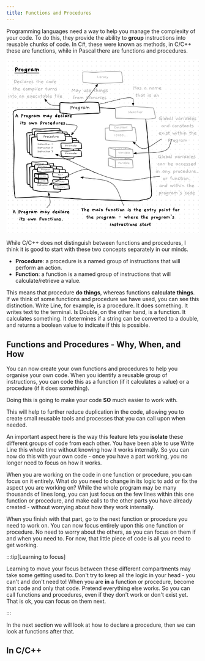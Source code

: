 ```yaml
---
title: Functions and Procedures
---
```


Programming languages need a way to help you manage the complexity of your code. To do this, they provide the ability to **group** instructions into reusable chunks of code. In C#, these were known as methods, in C/C++ these are functions, while in Pascal there are functions and procedures.

![Illustration showing functions and procedures within the program.](./images/prog-fn-proc-idea.png)

While C/C++ does not distinguish between functions and procedures, I think it is good to start with these two concepts separately in our minds.

- **Procedure**: a procedure is a named group of instructions that will perform an action.
- **Function**: a function is a named group of instructions that will calculate/retrieve a value.

This means that procedure **do things**, whereas functions **calculate things**. If we think of some functions and procedure we have used, you can see this distinction. Write Line, for example, is a procedure. It does something. It writes text to the terminal. Is Double, on the other hand, is a function. It calculates something. It determines if a string can be converted to a double, and returns a boolean value to indicate if this is possible.

## Functions and Procedures - Why, When, and How

You can now create your own functions and procedures to help you organise your own code. When you identify a reusable group of instructions, you can code this as a function (if it calculates a value) or a procedure (if it does something).

Doing this is going to make your code **SO** much easier to work with.

This will help to further reduce duplication in the code, allowing you to create small reusable tools and processes that you can call upon when needed.

An important aspect here is the way this feature lets you **isolate** these different groups of code from each other. You have been able to use Write Line this whole time without knowing how it works internally. So you can now do this with your own code - once you have a part working, you no longer need to focus on how it works.

When you are working on the code in one function or procedure, you can focus on it entirely. What do you need to change in its logic to add or fix the aspect you are working on? While the whole program may be many thousands of lines long, you can just focus on the few lines within this one function or procedure, and make calls to the other parts you have already created - without worrying about how they work internally.

When you finish with that part, go to the next function or procedure you need to work on. You can now focus entirely upon this one function or procedure. No need to worry about the others, as you can focus on them if and when you need to. For now, that little piece of code is all you need to get working.

:::tip[Learning to focus]

Learning to move your focus between these different compartments may take some getting used to. Don't try to keep all the logic in your head - you can't and don't need to! When you are **in** a function or procedure, become that code and only that code. Pretend everything else works. So you can call functions and procedures, even if they don't work or don't exist yet. That is ok, you can focus on them next.

:::

In the next section we will look at how to declare a procedure, then we can look at functions after that.

## In C/C++



